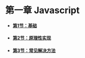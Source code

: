 # 第一章 Javascript
* #### [第1节：基础](基础.md)
* #### [第2节：原理性实现](原理性实现.md)
* #### [第3节：常见解决方法](常见解决方法.md)
